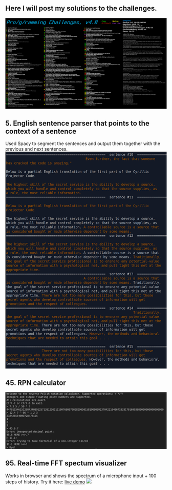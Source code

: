 ## Here I will post my solutions to the challenges.
![All challenges](challenges.png)

## 5. English sentence parser that points to the context of a sentence
Used Spacy to segment the sentences and output them together with the previous and next sentences.
![](5/example.png)

## 45. RPN calculator
![](45/example.png)

## 95. Real-time FFT spectum visualizer
Works in browser and shows the spectrum of a microphone input + 100 steps of history.
Try it here: [live demo](https://sorrge.github.io/fft_visualizer.html)
![](95/capture.gif)
